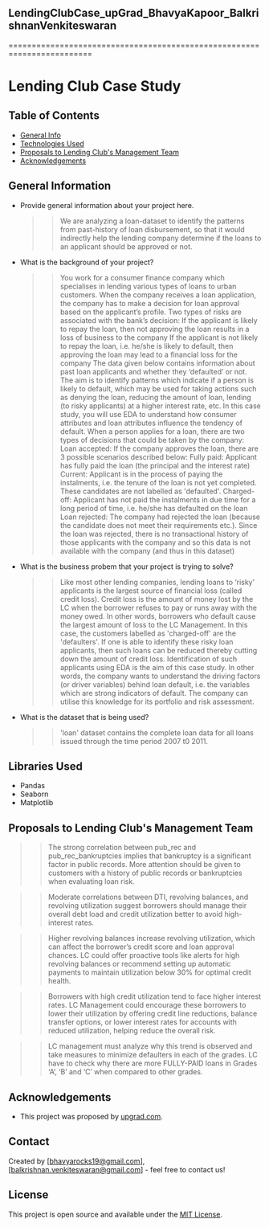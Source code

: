 ## LendingClubCase_upGrad_BhavyaKapoor_BalkrishnanVenkiteswaran
========================================================================
# Lending Club Case Study


## Table of Contents
* [General Info](#general-information)
* [Technologies Used](#technologies-used)
* [Proposals to Lending Club's Management Team](#proposals)
* [Acknowledgements](#acknowledgements)

## General Information
- Provide general information about your project here.
  >> We are analyzing a loan-dataset to identify the patterns from past-history of loan disbursement, so that it would indirectly help the lending company determine if the loans to an applicant should be approved or not.
- What is the background of your project?
  >> You work for a consumer finance company which specialises in lending various types of loans to urban customers. When the company receives a loan application, the company has to make a decision for loan approval based on the applicant’s profile. Two types of risks are associated with the bank’s decision:
If the applicant is likely to repay the loan, then not approving the loan results in a loss of business to the company
If the applicant is not likely to repay the loan, i.e. he/she is likely to default, then approving the loan may lead to a financial loss for the company
The data given below contains information about past loan applicants and whether they ‘defaulted’ or not. The aim is to identify patterns which indicate if a person is likely to default, which may be used for taking actions such as denying the loan, reducing the amount of loan, lending (to risky applicants) at a higher interest rate, etc.
In this case study, you will use EDA to understand how consumer attributes and loan attributes influence the tendency of default.
  >> When a person applies for a loan, there are two types of decisions that could be taken by the company:
Loan accepted: If the company approves the loan, there are 3 possible scenarios described below:
Fully paid: Applicant has fully paid the loan (the principal and the interest rate)
Current: Applicant is in the process of paying the instalments, i.e. the tenure of the loan is not yet completed. These candidates are not labelled as 'defaulted'.
Charged-off: Applicant has not paid the instalments in due time for a long period of time, i.e. he/she has defaulted on the loan 
Loan rejected: The company had rejected the loan (because the candidate does not meet their requirements etc.). Since the loan was rejected, there is no transactional history of those applicants with the company and so this data is not available with the company (and thus in this dataset)
- What is the business probem that your project is trying to solve?
  >>Like most other lending companies, lending loans to ‘risky’ applicants is the largest source of financial loss (called credit loss). Credit loss is the amount of money lost by the LC when the borrower refuses to pay or runs away with the money owed. In other words, borrowers who default cause the largest amount of loss to the LC Management. In this case, the customers labelled as 'charged-off' are the 'defaulters'. 
If one is able to identify these risky loan applicants, then such loans can be reduced thereby cutting down the amount of credit loss. Identification of such applicants using EDA is the aim of this case study.
In other words, the company wants to understand the driving factors (or driver variables) behind loan default, i.e. the variables which are strong indicators of default.  The company can utilise this knowledge for its portfolio and risk assessment. 
- What is the dataset that is being used?
  >> 'loan' dataset contains the complete loan data for all loans issued through the time period 2007 t0 2011.

## Libraries Used
- Pandas
- Seaborn
- Matplotlib

## Proposals to Lending Club's Management Team
>> The strong correlation between pub_rec and pub_rec_bankruptcies implies that bankruptcy is a significant factor in public records. More attention should be given to customers with a history of public records or bankruptcies when evaluating loan risk.

>> Moderate correlations between DTI, revolving balances, and revolving utilization suggest borrowers should manage their overall debt load and credit utilization better to avoid high-interest rates.

>> Higher revolving balances increase revolving utilization, which can affect the borrower’s credit score and loan approval chances. LC could offer proactive tools like alerts for high revolving balances or recommend setting up automatic payments to maintain utilization below 30% for optimal credit health.

>> Borrowers with high credit utilization tend to face higher interest rates. LC Management could encourage these borrowers to lower their utilization by offering credit line reductions, balance transfer options, or lower interest rates for accounts with reduced utilization, helping reduce the overall risk.

>> LC management must analyze why this trend is observed and take measures to minimize defaulters in each of the grades.
LC have to check why there are more FULLY-PAID loans in Grades ‘A’, ‘B’ and ‘C’ when compared to other grades.

## Acknowledgements
- This project was proposed by [upgrad.com](https://learn.upgrad.com/course/5810/segment/54646/325499/985632/4924761).

## Contact
Created by [bhavyarocks19@gmail.com],[balkrishnan.venkiteswaran@gmail.com] - feel free to contact us!


## License
This project is open source and available under the [MIT License](https://github.com/balkrishnan/upGradLendingClubCaseStudy_BhavyaK_BalkrishnanV_23Oct2024/blob/main/LICENSE).
